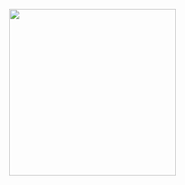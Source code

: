 
<p align="center">
  <img src="https://64.media.tumblr.com/e0cd6033df0aaa40008de360349e9f94/095109d4efd0e918-ad/s250x400/f4b3b5c6ab330a32b6e85608f77d75fc0aa0244a.gifv" width="300" title="">
  <p align="center">
</p>
